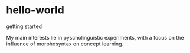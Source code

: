 # hello-world
getting started

My main interests lie in pyscholinguistic experiments, with a focus on the influence of morphosyntax on concept learning.
